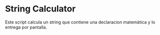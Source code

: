 # String Calculator

Este script calcula un string que contiene una declaracion matemática y lo entrega por pantalla.

